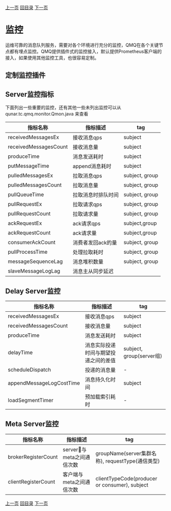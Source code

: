 [上一页](ha.md)
[回目录](../../readme.md)
[下一页](trace.md)


# 监控

运维可靠的消息队列服务，需要对各个环境进行充分的监控，QMQ在各个关键节点都有埋点监控。QMQ提供插件式的监控接入，默认提供Prometheus客户端的接入，如果使用其他监控工具，也很容易定制。

## 定制监控插件

## Server监控指标

下面列出一些重要的监控，还有其他一些未列出监控可以从qunar.tc.qmq.monitor.Qmon.java 来查看

| 指标名称 | 指标描述 |tag|
|---------|---------|----|
|receivedMessagesEx|接收消息qps| subject|
|receivedMessagesCount| 接收消息量|subject|
|produceTime|消息发送耗时|subject|
|putMessageTime|append消息耗时|subject|
|pulledMessagesEx|拉取消息qps|subject, group|
|pulledMessagesCount|拉取消息量|subject, group|
|pullQueueTime|拉取消息时排队时间|subject, group|
|pullRequestEx|拉取请求qps|subject, group|
|pullRequestCount|拉取请求量|subject, group|
|ackRequestEx|ack请求qps|subject,group|
|ackRequestCount|ack请求量|subject,group|
|consumerAckCount|消费者发回ack的量|subject, group|
|pullProcessTime|处理拉取耗时|subject, group|
|messageSequenceLag|消息堆积数量|subject, group|
|slaveMessageLogLag|消息主从同步延迟||

## Delay Server监控

| 指标名称 | 指标描述 |tag|
|---------|---------|----|
|receivedMessagesEx|接收消息qps| subject|
|receivedMessagesCount| 接收消息量|subject|
|produceTime|消息发送耗时|subject|
|delayTime|消息实际投递时间与期望投递之间的差值|subject, group(server组)|
|scheduleDispatch|投递的消息量| - |
|appendMessageLogCostTime|消息持久化时间| subject |
|loadSegmentTimer|预加载索引耗时| - |

## Meta Server监控

| 指标名称 | 指标描述 |tag|
|---------|---------|----|
|brokerRegisterCount|server与meta之间通信次数|groupName(server集群名称), requestType(通信类型)|
|clientRegisterCount|客户端与meta之间通信次数|clientTypeCode(producer or consumer), subject|

[上一页](ha.md)
[回目录](../../readme.md)
[下一页](trace.md)